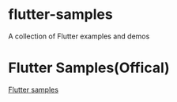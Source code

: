 # flutter-samples
A collection of Flutter examples and demos

# Flutter Samples(Offical)
[Flutter samples](https://flutter.github.io/samples/#)